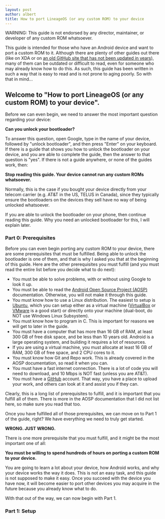 ```yaml
---
layout: post
author: albert
title: How to port LineageOS (or any custom ROM) to your device
---
```

WARNING: This guide is not endorsed by any director, maintainer, or developer of any custom ROM whatsoever.

This guide is intended for those who have an Android device and want to port a custom ROM to it. Although there are plenty of other guides out there (like on XDA or on [an old GitHub site that has not been updated in years](https://fat-tire.github.io/porting-intro.html)), many of them can be outdated or difficult to read, even for someone who may already know how to do this. As such, this guide has been written in such a way that is easy to read and is not prone to aging poorly. So with that in mind...

## Welcome to "How to port LineageOS (or any custom ROM) to your device".

Before we can even begin, we need to answer the most important question regarding your device:

**Can you unlock your bootloader?**

To answer this question, open Google, type in the name of your device, followed by "unlock bootloader", and then press "Enter" on your keyboard. If there is a guide that shows you how to unlock the bootloader on your device, and you are able to complete the guide, then the answer to that question is "yes". If there is not a guide anywhere, or none of the guides work, then:

**Stop reading this guide. Your device cannot run any custom ROMs whatsoever.**

Normally, this is the case if you bought your device directly from your telecom carrier (e.g. AT&T in the US, TELUS in Canada), since they typically ensure the bootloaders on the devices they sell have no way of being unlocked whatsoever.

If you are able to unlock the bootloader on your phone, then continue reading this guide. Why you need an unlocked bootloader for this, I will explain later.

### Part 0: Prerequisites

Before you can even begin porting any custom ROM to your device, there are some prerequisites that must be fulfilled. Being able to unlock the bootloader is one of them, and that is why I asked you that at the beginning of this guide. Here are the other prerequisites you must fulfill (and you must read the entire list before you decide what to do next):
* You must be able to solve problems, with or without using Google to look it up.
* You must be able to read the [Android Open Source Project (AOSP)](https://source.android.com) documentation. Otherwise, you will not make it through this guide.
* You must know how to use a Linux distribution. The easiest to setup is [Ubuntu](https://ubuntu.com), which you can setup either as a virtual machine ([VirtualBox](https://virtualbox.org) or [VMware](https://vmware.com) is a good start) or directly onto your machine (dual-boot, do NOT use Windows Linux Subsystem).
* You must know how to program in C. This is important for reasons we will get to later in the guide.
* You must have a computer that has more than 16 GB of RAM, at least 300 GB of free disk space, and be less than 10 years old. Android is a large operating system, and building it requires a lot of resources.
* If you are using a virtual machine, you must allocate at least 16 GB of RAM, 300 GB of free space, and 2 CPU cores to it.
* You must know how Git and Repo work. This is already covered in the AOSP documentation, so read it when you can.
* You must have a fast internet connection. There is a lot of code you will need to download, and 10 Mbps is NOT fast (unless you are AT&T).
* You must have a [GitHub](https://github.com) account. That way, you have a place to upload your work, and others can look at it and assist you if they can.

Clearly, this is a long list of prerequisites to fulfill, and it is important that you fulfill all of them. There is more in the AOSP documentation that I did not list here, so make sure you read that too.

Once you have fulfilled all of those prerequisites, we can move on to Part 1 of the guide, right? We have everything we need to truly get started.

**WRONG. JUST WRONG.**

There is one more prerequisite that you must fulfill, and it might be the most important one of all:

**You must be willing to spend hundreds of hours on porting a custom ROM to your device.**

You are going to learn a lot about your device, how Android works, and why your device works the way it does. This is not an easy task, and this guide is not supposed to make it easy. Once you succeed with the device you have now, it will become easier to port other devices you may acquire in the future because you already know what to do.

With that out of the way, we can now begin with Part 1.

### Part 1: Setup

